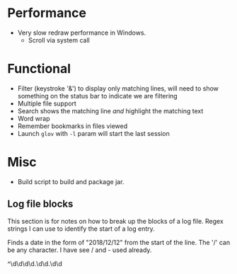 # Performance
- Very slow redraw performance in Windows. 
	- Scroll via system call


# Functional
- Filter (keystroke '&') to display only matching lines, will need to show something on the status bar to indicate we are filtering
- Multiple file support
- Search shows the matching line *and* highlight the matching text
- Word wrap
- Remember bookmarks in files viewed
- Launch `glov` with `-l` param will start the last session


# Misc
- Build script to build and package jar.


## Log file blocks
This section is for notes on how to break up the blocks of a log file. Regex strings I can use to identify the start of a log entry.

Finds a date in the form of "2018/12/12" from the start of the line. The '/' can be any character. I have see / and - used already.

^\d\d\d\d.\d\d.\d\d

